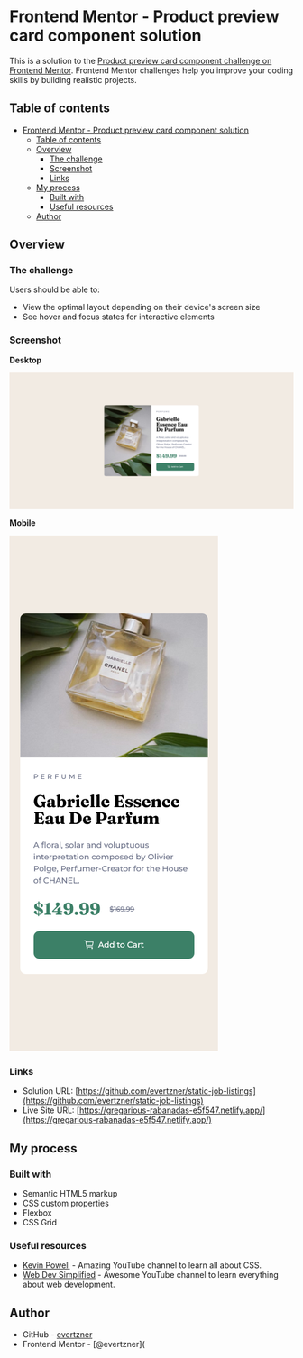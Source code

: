 # Frontend Mentor - Product preview card component solution

This is a solution to the [Product preview card component challenge on Frontend Mentor](https://www.frontendmentor.io/challenges/product-preview-card-component-GO7UmttRfa). Frontend Mentor challenges help you improve your coding skills by building realistic projects. 

## Table of contents

- [Frontend Mentor - Product preview card component solution](#frontend-mentor---product-preview-card-component-solution)
  - [Table of contents](#table-of-contents)
  - [Overview](#overview)
    - [The challenge](#the-challenge)
    - [Screenshot](#screenshot)
    - [Links](#links)
  - [My process](#my-process)
    - [Built with](#built-with)
    - [Useful resources](#useful-resources)
  - [Author](#author)

## Overview

### The challenge

Users should be able to:

- View the optimal layout depending on their device's screen size
- See hover and focus states for interactive elements

### Screenshot

**Desktop**

![](./screenshots/perfume-screenshot-1.png)

**Mobile**

![](./screenshots/perfume-screenshot-2.png)


### Links

- Solution URL: [https://github.com/evertzner/static-job-listings](https://github.com/evertzner/static-job-listings)
- Live Site URL: [https://gregarious-rabanadas-e5f547.netlify.app/](https://gregarious-rabanadas-e5f547.netlify.app/)

## My process

### Built with

- Semantic HTML5 markup
- CSS custom properties
- Flexbox
- CSS Grid

### Useful resources

- [Kevin Powell](https://www.youtube.com/kepowob) - Amazing YouTube channel to learn all about CSS.
- [Web Dev Simplified](https://www.youtube.com/c/WebDevSimplified) - Awesome YouTube channel to learn everything about web development.

## Author

- GitHub - [evertzner](https://github.com/evertzner)
- Frontend Mentor - [@evertzner](